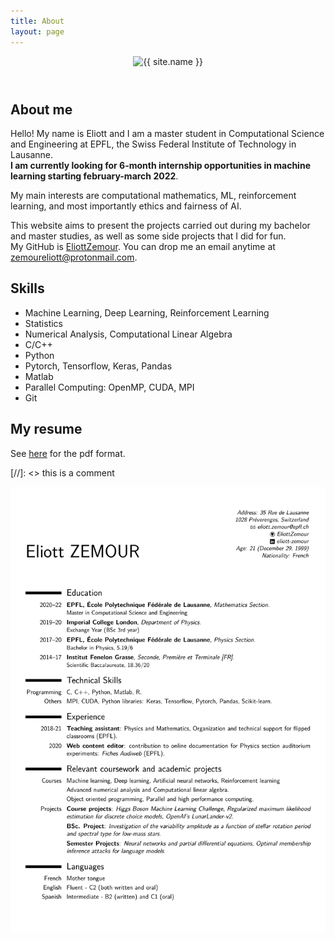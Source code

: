 ```yaml
---
title: About
layout: page
---
```


<header class="profile-pic {% if site.animation %}animated{% endif %}">
		<img class="selfie" alt="{{ site.name }}" src="{% if site.external-image %}{{ site.picture }}{% else %}{{ site.url }}/{{ site.picture }}{% endif %}" />
</header>

## About me

Hello! My name is Eliott and I am a master student in Computational Science and Engineering at EPFL, the Swiss Federal Institute of Technology in Lausanne.  
__I am currently looking for 6-month internship opportunities in machine learning starting february-march 2022__.

My main interests are computational mathematics, ML, reinforcement learning, and most importantly ethics and fairness of AI.  

This website aims to present the projects carried out during my bachelor and master studies, as well as some side projects that I did for fun.  
My GitHub is [EliottZemour](https://github.com/EliottZemour). You can drop me an email anytime at [zemoureliott@protonmail.com](mailto:zemoureliott@protonmail.com).

<h2>Skills</h2>

<ul class="skill-list">
	<li>Machine Learning, Deep Learning, Reinforcement Learning</li>
	<li>Statistics</li>
	<li>Numerical Analysis, Computational Linear Algebra</li>
	<li>C/C++</li>
	<li>Python</li>
	<li>Pytorch, Tensorflow, Keras, Pandas</li>
	<li>Matlab</li>
	<li>Parallel Computing: OpenMP, CUDA, MPI</li>
	<li>Git</li>
</ul>

## My resume
See [here](/assets/resume.pdf) for the pdf format.  

[//]: <> this is a comment  

<img class="image" src="/assets/images/resume-1.png" alt="Alt Text">

